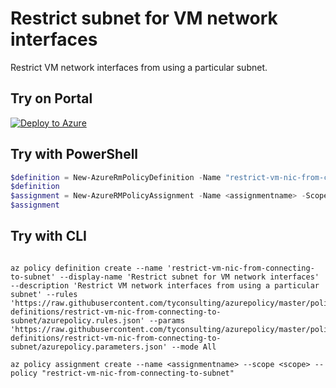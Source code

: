 # Restrict subnet for VM network interfaces

Restrict VM network interfaces from using a particular subnet.
## Try on Portal

[![Deploy to Azure](http://azuredeploy.net/deploybutton.png)](https://portal.azure.com/?feature.customportal=false&microsoft_azure_policy=true&microsoft_azure_policy_policyinsights=true&feature.microsoft_azure_security_policy=true&microsoft_azure_marketplace_policy=true#blade/Microsoft_Azure_Policy/CreatePolicyDefinitionBlade/uri/https%3A%2F%2Fraw.githubusercontent.com%2Ftyconsulting%2Fazurepolicy%2Fmaster%2Fpolicy-definitions%2Frestrict-public-ips%2Fazurepolicy.json)

## Try with PowerShell

````powershell
$definition = New-AzureRmPolicyDefinition -Name "restrict-vm-nic-from-connecting-to-subnet" -DisplayName "Restrict subnet for VM network interfaces" -description "Restrict VM network interfaces from using a particular subnet" -Policy 'https://raw.githubusercontent.com/tyconsulting/azurepolicy/master/policy-definitions/restrict-vm-nic-from-connecting-to-subnet/azurepolicy.rules.json' -Parameter 'https://raw.githubusercontent.com/tyconsulting/azurepolicy/master/policy-definitions/restrict-vm-nic-from-connecting-to-subnet/azurepolicy.parameters.json' -Mode All
$definition
$assignment = New-AzureRMPolicyAssignment -Name <assignmentname> -Scope <scope> -PolicyDefinition $definition
$assignment 
````

## Try with CLI

````cli

az policy definition create --name 'restrict-vm-nic-from-connecting-to-subnet' --display-name 'Restrict subnet for VM network interfaces' --description 'Restrict VM network interfaces from using a particular subnet' --rules 'https://raw.githubusercontent.com/tyconsulting/azurepolicy/master/policy-definitions/restrict-vm-nic-from-connecting-to-subnet/azurepolicy.rules.json' --params 'https://raw.githubusercontent.com/tyconsulting/azurepolicy/master/policy-definitions/restrict-vm-nic-from-connecting-to-subnet/azurepolicy.parameters.json' --mode All

az policy assignment create --name <assignmentname> --scope <scope> --policy "restrict-vm-nic-from-connecting-to-subnet" 

````